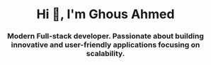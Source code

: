 <h1 align="center">Hi 👋, I'm Ghous Ahmed</h1>
<h3 align="center">Modern Full-stack developer. Passionate about building innovative and user-friendly applications focusing on scalability.</h3>


<!--
**qasimamin555/qasimamin555** is a ✨ _special_ ✨ repository because its `README.md` (this file) appears on your GitHub profile.

Here are some ideas to get you started:

- 🔭 I’m currently working on ...
- 🌱 I’m currently learning ...
- 👯 I’m looking to collaborate on ...
- 🤔 I’m looking for help with ...
- 💬 Ask me about ...
- 📫 How to reach me: ...
- 😄 Pronouns: ...
- ⚡ Fun fact: ...
-->
